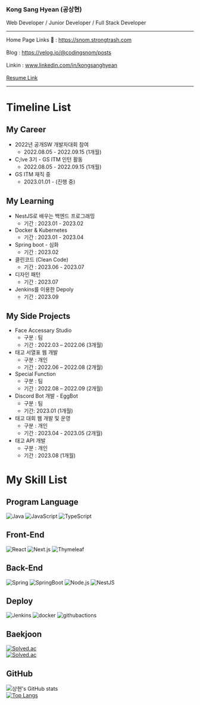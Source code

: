 ### **Kong Sang Hyean (공상현)** <br>
Web Developer / Junior Developer / Full Stack Developer <br>
***
Home Page Links 🔗 : https://snom.strongtrash.com <br>
<br>
Blog : https://velog.io/@codingsnom/posts <br>
<br>
Linkin : www.linkedin.com/in/kongsanghyean <br>
<br>
[Resume Link](https://drive.google.com/file/d/1K35IGITHK3Wx_wOlC4Amdz4DRs_jRtKh/view?usp=sharing) 
***

# Timeline List
## My Career
- 2022년 공개SW 개발자대회 참여
  - 2022.08.05 - 2022.09.15 (1개월)
- C;lve 3기 - GS ITM 인턴 활동
  - 2022.08.05 - 2022.09.15 (1개월)
- GS ITM 재직 중
  - 2023.01.01 - (진행 중)
 
## My Learning
- NestJS로 배우는 백엔드 프로그래밍
    - 기간 : 2023.01 - 2023.02
- Docker & Kubernetes
    - 기간 : 2023.01 - 2023.04
- Spring boot - 심화
    - 기간 : 2023.02
- 클린코드 (Clean Code)
    - 기간 : 2023.06 - 2023.07
- 디자인 패턴
    - 기간 : 2023.07
- Jenkins를 이용한 Depoly
    - 기간 : 2023.09
 
## My Side Projects
- Face Accessary Studio
    - 구분 : 팀
    - 기간 : 2022.03 – 2022.06 (3개월)
- 태고 서열표 웹 개발
    - 구분 : 개인
    - 기간 : 2022.06 – 2022.08 (2개월)
- Special Function
    - 구분 : 팀
    - 기간 : 2022.08 – 2022.09 (2개월)
- Discord Bot 개발 - EggBot
    - 구분 : 팀
    - 기간: 2023.01 (1개월)
- 태고 대회 웹 개발 및 운영
    - 구분 : 개인
    - 기간 : 2023.04 - 2023.05 (2개월)
- 태고 API 개발
    - 구분 : 개인
    - 기간 : 2023.08 (1개월)

# My Skill List
## Program Language
![Java](https://img.shields.io/badge/Java-007396.svg?&style=for-the-badge&logo=Java&logoColor=white)
![JavaScript](https://img.shields.io/badge/JavaScript-F7DF1E.svg?&style=for-the-badge&logo=JavaScript&logoColor=white)
![TypeScript](https://img.shields.io/badge/TypeScript-3178C6.svg?&style=for-the-badge&logo=TypeScript&logoColor=white)

## Front-End
![React](https://img.shields.io/badge/React-61DAFB.svg?&style=for-the-badge&logo=React&logoColor=white)
![Next.js](https://img.shields.io/badge/Next.js-000000.svg?&style=for-the-badge&logo=Next.js&logoColor=white)
![Thymeleaf](https://img.shields.io/badge/Thymeleaf-005F0F.svg?&style=for-the-badge&logo=Thymeleaf&logoColor=white)
## Back-End
![Spring](https://img.shields.io/badge/Spring-6DB33F.svg?&style=for-the-badge&logo=Spring&logoColor=white)
![SpringBoot](https://img.shields.io/badge/SpringBoot-6DB33F.svg?&style=for-the-badge&logo=SpringBoot&logoColor=white)
![Node.js](https://img.shields.io/badge/Node.js-339933.svg?&style=for-the-badge&logo=Node.js&logoColor=white) 
![NestJS](https://img.shields.io/badge/NestJS-E0234E.svg?&style=for-the-badge&logo=NestJS&logoColor=white)
## Deploy
![Jenkins](https://img.shields.io/badge/Jenkins-D24939.svg?&style=for-the-badge&logo=Jenkins&logoColor=white)
![docker](https://img.shields.io/badge/docker-2496ED.svg?&style=for-the-badge&logo=docker&logoColor=white) 
![githubactions](https://img.shields.io/badge/githubactions-2088FF.svg?&style=for-the-badge&logo=githubactions&logoColor=white)
## Baekjoon
[![Solved.ac](http://mazassumnida.wtf/api/v2/generate_badge?boj=rekarome)](https://solved.ac/rekarome)<br/>
[![Solved.ac](http://mazassumnida.wtf/api/mini/generate_badge?boj=rekarome)](https://solved.ac/rekarome)
## GitHub
![상현's GitHub stats](https://github-readme-stats.vercel.app/api?username=kongsanggun&show_icons=true&theme=tokyonight)<br/>
[![Top Langs](https://github-readme-stats.vercel.app/api/top-langs/?username=kongsanggun&theme=tokyonight)](https://github.com/kongsanggun/github-readme-stats)

